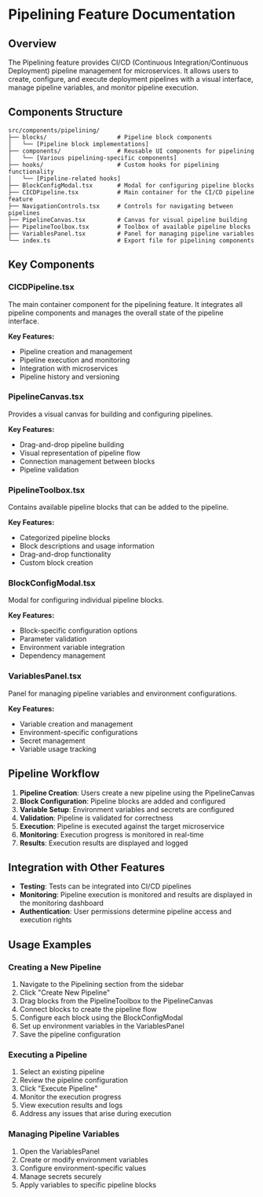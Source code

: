# Pipelining Feature Documentation

## Overview

The Pipelining feature provides CI/CD (Continuous Integration/Continuous Deployment) pipeline
management for microservices. It allows users to create, configure, and execute deployment pipelines
with a visual interface, manage pipeline variables, and monitor pipeline execution.

## Components Structure

```
src/components/pipelining/
├── blocks/                    # Pipeline block components
│   └── [Pipeline block implementations]
├── components/                # Reusable UI components for pipelining
│   └── [Various pipelining-specific components]
├── hooks/                     # Custom hooks for pipelining functionality
│   └── [Pipeline-related hooks]
├── BlockConfigModal.tsx       # Modal for configuring pipeline blocks
├── CICDPipeline.tsx           # Main container for the CI/CD pipeline feature
├── NavigationControls.tsx     # Controls for navigating between pipelines
├── PipelineCanvas.tsx         # Canvas for visual pipeline building
├── PipelineToolbox.tsx        # Toolbox of available pipeline blocks
├── VariablesPanel.tsx         # Panel for managing pipeline variables
└── index.ts                   # Export file for pipelining components
```

## Key Components

### CICDPipeline.tsx

The main container component for the pipelining feature. It integrates all pipeline components and
manages the overall state of the pipeline interface.

**Key Features:**

- Pipeline creation and management
- Pipeline execution and monitoring
- Integration with microservices
- Pipeline history and versioning

### PipelineCanvas.tsx

Provides a visual canvas for building and configuring pipelines.

**Key Features:**

- Drag-and-drop pipeline building
- Visual representation of pipeline flow
- Connection management between blocks
- Pipeline validation

### PipelineToolbox.tsx

Contains available pipeline blocks that can be added to the pipeline.

**Key Features:**

- Categorized pipeline blocks
- Block descriptions and usage information
- Drag-and-drop functionality
- Custom block creation

### BlockConfigModal.tsx

Modal for configuring individual pipeline blocks.

**Key Features:**

- Block-specific configuration options
- Parameter validation
- Environment variable integration
- Dependency management

### VariablesPanel.tsx

Panel for managing pipeline variables and environment configurations.

**Key Features:**

- Variable creation and management
- Environment-specific configurations
- Secret management
- Variable usage tracking

## Pipeline Workflow

1. **Pipeline Creation**: Users create a new pipeline using the PipelineCanvas
2. **Block Configuration**: Pipeline blocks are added and configured
3. **Variable Setup**: Environment variables and secrets are configured
4. **Validation**: Pipeline is validated for correctness
5. **Execution**: Pipeline is executed against the target microservice
6. **Monitoring**: Execution progress is monitored in real-time
7. **Results**: Execution results are displayed and logged

## Integration with Other Features

- **Testing**: Tests can be integrated into CI/CD pipelines
- **Monitoring**: Pipeline execution is monitored and results are displayed in the monitoring
  dashboard
- **Authentication**: User permissions determine pipeline access and execution rights

## Usage Examples

### Creating a New Pipeline

1. Navigate to the Pipelining section from the sidebar
2. Click "Create New Pipeline"
3. Drag blocks from the PipelineToolbox to the PipelineCanvas
4. Connect blocks to create the pipeline flow
5. Configure each block using the BlockConfigModal
6. Set up environment variables in the VariablesPanel
7. Save the pipeline configuration

### Executing a Pipeline

1. Select an existing pipeline
2. Review the pipeline configuration
3. Click "Execute Pipeline"
4. Monitor the execution progress
5. View execution results and logs
6. Address any issues that arise during execution

### Managing Pipeline Variables

1. Open the VariablesPanel
2. Create or modify environment variables
3. Configure environment-specific values
4. Manage secrets securely
5. Apply variables to specific pipeline blocks
